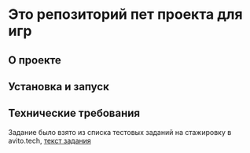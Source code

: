 # Это репозиторий пет проекта для игр

## О проекте

## Установка и запуск

## Технические требования

Задание было взято из списка тестовых заданий на стажировку в avito.tech, [текст задания](./task.md.md)